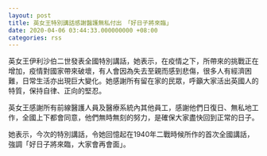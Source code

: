 ```yaml
---
layout: post
title: 英女王特別講話感謝醫護無私付出　「好日子將來臨」
date: 2020-04-06 03:44:33.000000000 +08:00
categories: rss
---
```


英女王伊利沙伯二世發表全國特別講話，她表示，在疫情之下，所帶來的挑戰正在增加，疫情對國家帶來破壞，有人會因為失去至親而感到悲傷，很多人有經濟困難，日常生活亦出現巨大變化。她感謝所有留在家的民眾，呼籲大家活出英國人的特質，保持自律、正向的堅忍。

英女王感謝所有前線醫護人員及醫療系統內其他員工，感謝他們日復日、無私地工作，全國上下都會同意，他們無時無刻的努力，是確保大家盡快回到正常的日子。

她表示，今次的特別講話，令她回憶起在1940年二戰時候所作的首次全國講話，強調「好日子將來臨，大家會再會面」。
